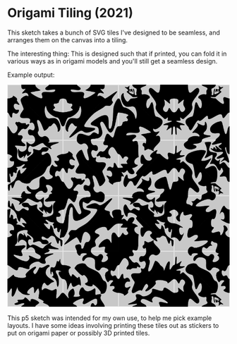 # Origami Tiling (2021)

This sketch takes a bunch of SVG tiles I've designed to be seamless, and
arranges them on the canvas into a tiling. 

The interesting thing: This is designed such that if printed, you can
fold it in various ways as in origami models and you'll still get a seamless
design.

Example output:

![Example output](figures/example.png)

This p5 sketch was intended for my own use, to help me pick example layouts.
I have some ideas involving printing these tiles out as stickers to put on
origami paper or possibly 3D printed tiles.